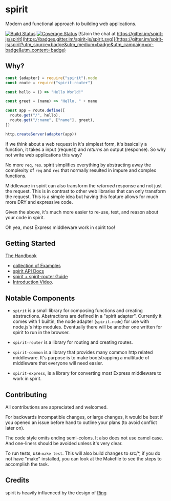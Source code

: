 # spirit
Modern and functional approach to building web applications.

[![Build Status](https://travis-ci.org/spirit-js/spirit.svg?branch=master)](https://travis-ci.org/spirit-js/spirit)
[![Coverage Status](https://coveralls.io/repos/github/spirit-js/spirit/badge.svg?branch=master)](https://coveralls.io/github/spirit-js/spirit?branch=master)
[![Join the chat at https://gitter.im/spirit-js/spirit](https://badges.gitter.im/spirit-js/spirit.svg)](https://gitter.im/spirit-js/spirit?utm_source=badge&utm_medium=badge&utm_campaign=pr-badge&utm_content=badge)

## Why?
```js
const {adapter} = require("spirit").node
const route = require("spirit-router")

const hello = () => "Hello World!"

const greet = (name) => "Hello, " + name

const app = route.define([
  route.get("/", hello),
  route.get("/:name", ["name"], greet),
])

http.createServer(adapter(app))
```

If we think about a web request in it's simplest form, it's basically a function, it takes a input (request) and _returns_ an output (response). So why not write web applications this way?

No more `req`, `res`. spirit simplifies everything by abstracting away the complexity of `req` and `res` that normally resulted in impure and complex functions.

Middleware in spirit can also transform the _returned_ response and not just the request. This is in contrast to other web libraries that can only transform the request. This is a simple idea but having this feature allows for much more DRY and expressive code.

Given the above, it's much more easier to re-use, test, and reason about your code in spirit.

Oh yea, most Express middleware work in spirit too!

## Getting Started

[The Handbook](http://spirit.function.run/)

- [collection of Examples](https://github.com/spirit-js/examples)
- [spirit API Docs](docs/api)
- [spirit + spirit-router Guide](https://github.com/spirit-js/spirit-router/tree/master/docs/Guide.md)
- [Introduction Video](https://www.youtube.com/watch?v=YvxLBd12ZX8&list=PLHw25bReXDKvHd-5mCjMxVkgDvWrx5IFY).

## Notable Components

- `spirit` is a small library for composing functions and creating abstractions. Abstractions are defined in a "spirit adapter". Currently it comes with 1 builtin, the node adapter (`spirit.node`) for use with node.js's http modules. Eventually there will be another one written for spirit to run in the browser.

- `spirit-router` is a library for routing and creating routes.

- `spirit-common` is a library that provides many common http related middleware. It's purpose is to make bootstrapping a multitude of middleware that everyone will need easier.

- `spirit-express`, is a library for converting most Express middleware to work in spirit.

## Contributing
All contributions are appreciated and welcomed.

For backwards incompatible changes, or large changes, it would be best if you opened an issue before hand to outline your plans (to avoid conflict later on).

The code style omits ending semi-colons. It also does not use camel case. And one-liners should be avoided unless it's very clear.

To run tests, use `make test`. This will also build changes to src/*, if you do not have "make" installed, you can look at the Makefile to see the steps to accomplish the task.

## Credits
spirit is heavily influenced by the design of [Ring](https://github.com/ring-clojure/ring)
